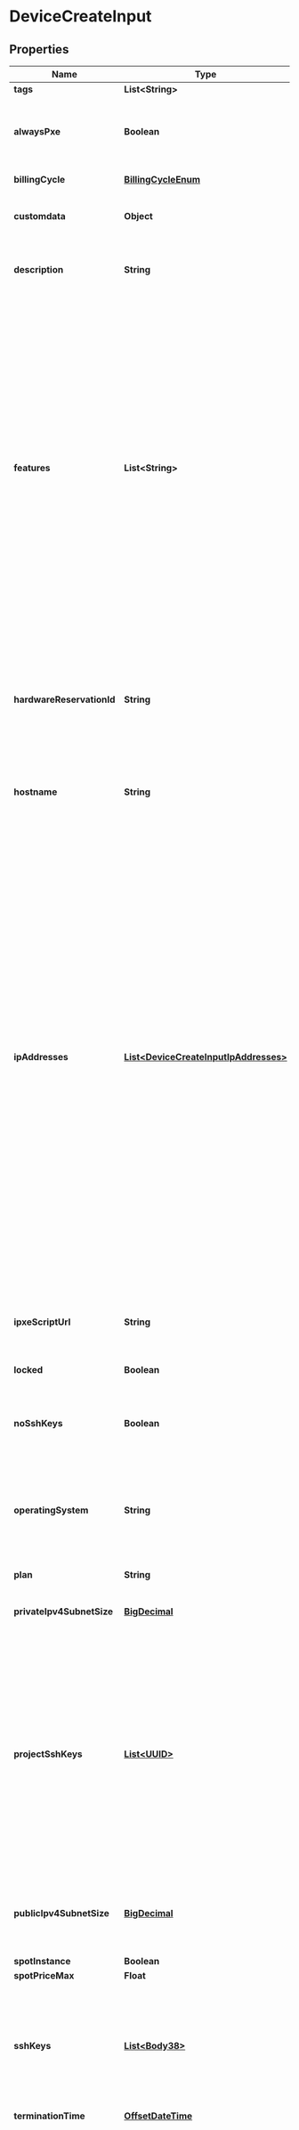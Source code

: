 
# DeviceCreateInput

## Properties
Name | Type | Description | Notes
------------ | ------------- | ------------- | -------------
**tags** | **List&lt;String&gt;** |  |  [optional]
**alwaysPxe** | **Boolean** | When true, devices with a &#x60;custom_ipxe&#x60; OS will always boot to iPXE. The default setting of false ensures that iPXE will be used on only the first boot. |  [optional]
**billingCycle** | [**BillingCycleEnum**](#BillingCycleEnum) | The billing cycle of the device. |  [optional]
**customdata** | **Object** | Customdata is an arbitrary JSON value that can be accessed via the metadata service. |  [optional]
**description** | **String** | Any description of the device or how it will be used. This may be used to inform other API consumers with project access. |  [optional]
**features** | **List&lt;String&gt;** | The features attribute allows you to optionally specify what features your server should have.  In the API shorthand syntax, all features listed are &#x60;required&#x60;:  &#x60;&#x60;&#x60; { \&quot;features\&quot;: [\&quot;tpm\&quot;] } &#x60;&#x60;&#x60;  Alternatively, if you do not require a certain feature, but would prefer to be assigned a server with that feature if there are any available, you may specify that feature with a &#x60;preferred&#x60; value. The request will not fail if we have no servers with that feature in our inventory. The API offers an alternative syntax for mixing preferred and required features:  &#x60;&#x60;&#x60; { \&quot;features\&quot;: { \&quot;tpm\&quot;: \&quot;required\&quot;, \&quot;raid\&quot;: \&quot;preferred\&quot; } } &#x60;&#x60;&#x60;  The request will only fail if there are no available servers matching the required &#x60;tpm&#x60; criteria. |  [optional]
**hardwareReservationId** | **String** | The Hardware Reservation UUID to provision. Alternatively, &#x60;next-available&#x60; can be specified to select from any of the available hardware reservations. An error will be returned if the requested reservation option is not available.  See [Reserved Hardware](https://metal.equinix.com/developers/docs/deploy/reserved/) for more details. |  [optional]
**hostname** | **String** | The hostname to use within the operating system. The same hostname may be used on multiple devices within a project. |  [optional]
**ipAddresses** | [**List&lt;DeviceCreateInputIpAddresses&gt;**](DeviceCreateInputIpAddresses.md) | The &#x60;ip_addresses attribute will allow you to specify the addresses you want created with your device.  The default value configures public IPv4, public IPv6, and private IPv4.  Private IPv4 address is required. When specifying &#x60;ip_addresses&#x60;, one of the array items must enable private IPv4.  Some operating systems require public IPv4 address. In those cases you will receive an error message if public IPv4 is not enabled.  For example, to only configure your server with a private IPv4 address, you can send &#x60;{ \&quot;ip_addresses\&quot;: [{ \&quot;address_family\&quot;: 4, \&quot;public\&quot;: false }] }&#x60;.  It is possible to request a subnet size larger than a &#x60;/30&#x60; by assigning addresses using the UUID(s) of ip_reservations in your project.  For example, &#x60;{ \&quot;ip_addresses\&quot;: [..., {\&quot;address_family\&quot;: 4, \&quot;public\&quot;: true, \&quot;ip_reservations\&quot;: [\&quot;uuid1\&quot;, \&quot;uuid2\&quot;]}] }&#x60;  To access a server without public IPs, you can use our Out-of-Band console access (SOS) or proxy through another server in the project with public IPs enabled. |  [optional]
**ipxeScriptUrl** | **String** | When set, the device will chainload an iPXE Script at boot fetched from the supplied URL.  See [Custom iPXE](https://metal.equinix.com/developers/docs/operating-systems/custom-ipxe/) for more details. |  [optional]
**locked** | **Boolean** | Whether the device should be locked, preventing accidental deletion. |  [optional]
**noSshKeys** | **Boolean** | Overrides default behaviour of attaching all of the organization members ssh keys and project ssh keys to device if no specific keys specified |  [optional]
**operatingSystem** | **String** | The slug of the operating system to provision. Check the Equinix Metal operating system documentation for rules that may be imposed per operating system, including restrictions on IP address options and device plans. | 
**plan** | **String** | The slug of the device plan to provision. | 
**privateIpv4SubnetSize** | [**BigDecimal**](BigDecimal.md) | Deprecated. Use ip_addresses. Subnet range for addresses allocated to this device. |  [optional]
**projectSshKeys** | [**List&lt;UUID&gt;**](UUID.md) | A list of UUIDs identifying the device parent project that should be authorized to access this device (typically via /root/.ssh/authorized_keys). These keys will also appear in the device metadata.  If no SSH keys are specified (&#x60;user_ssh_keys&#x60;, &#x60;project_ssh_keys&#x60;, and &#x60;ssh_keys&#x60; are all empty lists or omitted), all parent project keys, parent project members keys and organization members keys will be included. This behaviour can be changed with &#39;no_ssh_keys&#39; option to omit any SSH key being added.  |  [optional]
**publicIpv4SubnetSize** | [**BigDecimal**](BigDecimal.md) | Deprecated. Use ip_addresses. Subnet range for addresses allocated to this device. Your project must have addresses available for a non-default request. |  [optional]
**spotInstance** | **Boolean** |  |  [optional]
**spotPriceMax** | **Float** |  |  [optional]
**sshKeys** | [**List&lt;Body38&gt;**](Body38.md) | A list of new or existing project ssh_keys that should be authorized to access this device (typically via /root/.ssh/authorized_keys). These keys will also appear in the device metadata.  These keys are added in addition to any keys defined by   &#x60;project_ssh_keys&#x60; and &#x60;user_ssh_keys&#x60;.  |  [optional]
**terminationTime** | [**OffsetDateTime**](OffsetDateTime.md) |  |  [optional]
**userSshKeys** | [**List&lt;UUID&gt;**](UUID.md) | A list of UUIDs identifying the users that should be authorized to access this device (typically via /root/.ssh/authorized_keys).  These keys will also appear in the device metadata.  The users must be members of the project or organization.  If no SSH keys are specified (&#x60;user_ssh_keys&#x60;, &#x60;project_ssh_keys&#x60;, and &#x60;ssh_keys&#x60; are all empty lists or omitted), all parent project keys, parent project members keys and organization members keys will be included. This behaviour can be changed with &#39;no_ssh_keys&#39; option to omit any SSH key being added.  |  [optional]
**userdata** | **String** | The userdata presented in the metadata service for this device.  Userdata is fetched and interpreted by the operating system installed on the device. Acceptable formats are determined by the operating system, with the exception of a special iPXE enabling syntax which is handled before the operating system starts.  See [Server User Data](https://metal.equinix.com/developers/docs/servers/user-data/) and [Provisioning with Custom iPXE](https://metal.equinix.com/developers/docs/operating-systems/custom-ipxe/#provisioning-with-custom-ipxe) for more details. |  [optional]


<a name="BillingCycleEnum"></a>
## Enum: BillingCycleEnum
Name | Value
---- | -----
HOURLY | &quot;hourly&quot;
DAILY | &quot;daily&quot;
MONTHLY | &quot;monthly&quot;
YEARLY | &quot;yearly&quot;



